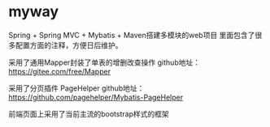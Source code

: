# myway
Spring + Spring MVC + Mybatis + Maven搭建多模块的web项目
里面包含了很多配置方面的注释，方便日后维护。

采用了通用Mapper封装了单表的增删改查操作
github地址：https://gitee.com/free/Mapper

采用了分页插件 PageHelper
github地址：https://github.com/pagehelper/Mybatis-PageHelper

前端页面上采用了当前主流的bootstrap样式的框架
